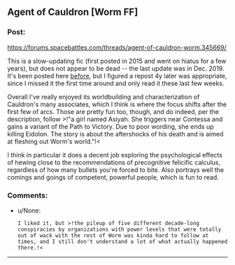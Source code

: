 ## Agent of Cauldron [Worm FF]

### Post:

https://forums.spacebattles.com/threads/agent-of-cauldron-worm.345669/

This is a slow-updating fic (first posted in 2015 and went on hiatus for a few years), but does not appear to be dead -- the last update was in Dec. 2019. It's been posted here [before](https://www.reddit.com/r/rational/comments/3enwtw/worm_ff_agent_of_cauldron/), but I figured a repost 4y later was appropriate, since I missed it the first time around and only read it these last few weeks.

Overall I've really enjoyed its worldbuilding and characterization of Cauldron's many associates, which I think is where the focus shifts after the first few of arcs. Those are pretty fun too, though, and do indeed, per the description, follow >!"a girl named Asiyah. She triggers near Contessa and gains a variant of the Path to Victory. Due to poor wording, she ends up killing Eidolon. The story is about the aftershocks of his death and is aimed at fleshing out Worm's world."!<

I think in particular it does a decent job exploring the psychological effects of hewing close to the recommendations of precognitive felicific calculus, regardless of how many bullets you're forced to bite. Also portrays well the comings and goings of competent, powerful people, which is fun to read.

### Comments:

- u/None:
  ```
  I liked it, but >!the pileup of five different decade-long conspiracies by organizations with power levels that were totally out of wack with the rest of Worm was kinda hard to follow at times, and I still don't understand a lot of what actually happened there.!<
  ```

---

